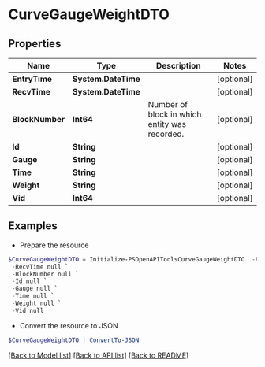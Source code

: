 # CurveGaugeWeightDTO
## Properties

Name | Type | Description | Notes
------------ | ------------- | ------------- | -------------
**EntryTime** | **System.DateTime** |  | [optional] 
**RecvTime** | **System.DateTime** |  | [optional] 
**BlockNumber** | **Int64** | Number of block in which entity was recorded. | [optional] 
**Id** | **String** |  | [optional] 
**Gauge** | **String** |  | [optional] 
**Time** | **String** |  | [optional] 
**Weight** | **String** |  | [optional] 
**Vid** | **Int64** |  | [optional] 

## Examples

- Prepare the resource
```powershell
$CurveGaugeWeightDTO = Initialize-PSOpenAPIToolsCurveGaugeWeightDTO  -EntryTime null `
 -RecvTime null `
 -BlockNumber null `
 -Id null `
 -Gauge null `
 -Time null `
 -Weight null `
 -Vid null
```

- Convert the resource to JSON
```powershell
$CurveGaugeWeightDTO | ConvertTo-JSON
```

[[Back to Model list]](../README.md#documentation-for-models) [[Back to API list]](../README.md#documentation-for-api-endpoints) [[Back to README]](../README.md)

